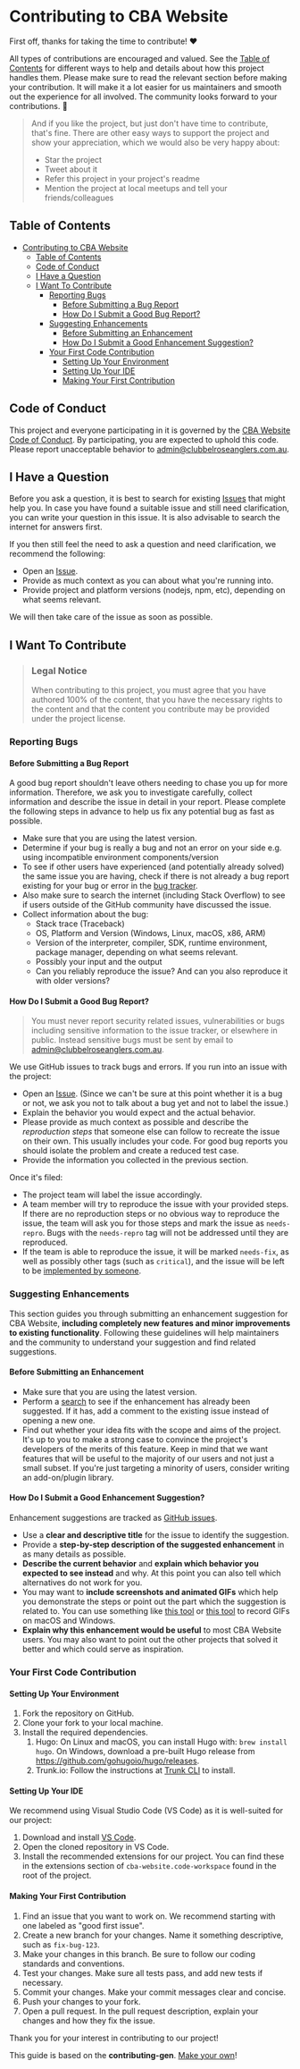 <!-- omit in toc -->

# Contributing to CBA Website

First off, thanks for taking the time to contribute! ❤️

All types of contributions are encouraged and valued. See the
[Table of Contents](#table-of-contents) for different ways to help and details about how this
project handles them. Please make sure to read the relevant section before making your contribution.
It will make it a lot easier for us maintainers and smooth out the experience for all involved. The
community looks forward to your contributions. 🎉

> And if you like the project, but just don't have time to contribute, that's fine. There are other
> easy ways to support the project and show your appreciation, which we would also be very happy
> about:
>
> - Star the project
> - Tweet about it
> - Refer this project in your project's readme
> - Mention the project at local meetups and tell your friends/colleagues

<!-- omit in toc -->

## Table of Contents

- [Contributing to CBA Website](#contributing-to-cba-website)
  - [Table of Contents](#table-of-contents)
  - [Code of Conduct](#code-of-conduct)
  - [I Have a Question](#i-have-a-question)
  - [I Want To Contribute](#i-want-to-contribute)
    - [Reporting Bugs](#reporting-bugs)
      - [Before Submitting a Bug Report](#before-submitting-a-bug-report)
      - [How Do I Submit a Good Bug Report?](#how-do-i-submit-a-good-bug-report)
    - [Suggesting Enhancements](#suggesting-enhancements)
      - [Before Submitting an Enhancement](#before-submitting-an-enhancement)
      - [How Do I Submit a Good Enhancement Suggestion?](#how-do-i-submit-a-good-enhancement-suggestion)
    - [Your First Code Contribution](#your-first-code-contribution)
      - [Setting Up Your Environment](#setting-up-your-environment)
      - [Setting Up Your IDE](#setting-up-your-ide)
      - [Making Your First Contribution](#making-your-first-contribution)

## Code of Conduct

This project and everyone participating in it is governed by the
[CBA Website Code of Conduct](https://github.com/Club-Belrose-Anglers/websiteblob/master/CODE_OF_CONDUCT.md).
By participating, you are expected to uphold this code. Please report unacceptable behavior to
<admin@clubbelroseanglers.com.au>.

## I Have a Question

<!-- > If you want to ask a question, we assume that you have read the available [Documentation](). -->

Before you ask a question, it is best to search for existing
[Issues](https://github.com/Club-Belrose-Anglers/website/issues) that might help you. In case you
have found a suitable issue and still need clarification, you can write your question in this issue.
It is also advisable to search the internet for answers first.

If you then still feel the need to ask a question and need clarification, we recommend the
following:

- Open an [Issue](https://github.com/Club-Belrose-Anglers/website/issues/new).
- Provide as much context as you can about what you're running into.
- Provide project and platform versions (nodejs, npm, etc), depending on what seems relevant.

We will then take care of the issue as soon as possible.

<!--
You might want to create a separate issue tag for questions and include it in this description. People should then tag their issues accordingly.

Depending on how large the project is, you may want to outsource the questioning, e.g. to Stack Overflow or Gitter. You may add additional contact and information possibilities:
- IRC
- Slack
- Gitter
- Stack Overflow tag
- Blog
- FAQ
- Roadmap
- E-Mail List
- Forum
-->

## I Want To Contribute

> ### Legal Notice <!-- omit in toc -->
>
> When contributing to this project, you must agree that you have authored 100% of the content, that
> you have the necessary rights to the content and that the content you contribute may be provided
> under the project license.

### Reporting Bugs

<!-- omit in toc -->

#### Before Submitting a Bug Report

A good bug report shouldn't leave others needing to chase you up for more information. Therefore, we
ask you to investigate carefully, collect information and describe the issue in detail in your
report. Please complete the following steps in advance to help us fix any potential bug as fast as
possible.

- Make sure that you are using the latest version.
- Determine if your bug is really a bug and not an error on your side e.g. using incompatible
  environment components/version
- To see if other users have experienced (and potentially already solved) the same issue you are
  having, check if there is not already a bug report existing for your bug or error in the
  [bug tracker](https://github.com/Club-Belrose-Anglers/websiteissues?q=label%3Abug).
- Also make sure to search the internet (including Stack Overflow) to see if users outside of the
  GitHub community have discussed the issue.
- Collect information about the bug:
  - Stack trace (Traceback)
  - OS, Platform and Version (Windows, Linux, macOS, x86, ARM)
  - Version of the interpreter, compiler, SDK, runtime environment, package manager, depending on
    what seems relevant.
  - Possibly your input and the output
  - Can you reliably reproduce the issue? And can you also reproduce it with older versions?

<!-- omit in toc -->

#### How Do I Submit a Good Bug Report?

> You must never report security related issues, vulnerabilities or bugs including sensitive
> information to the issue tracker, or elsewhere in public. Instead sensitive bugs must be sent by
> email to <admin@clubbelroseanglers.com.au>.

<!-- You may add a PGP key to allow the messages to be sent encrypted as well. -->

We use GitHub issues to track bugs and errors. If you run into an issue with the project:

- Open an [Issue](https://github.com/Club-Belrose-Anglers/website/issues/new). (Since we can't be
  sure at this point whether it is a bug or not, we ask you not to talk about a bug yet and not to
  label the issue.)
- Explain the behavior you would expect and the actual behavior.
- Please provide as much context as possible and describe the _reproduction steps_ that someone else
  can follow to recreate the issue on their own. This usually includes your code. For good bug
  reports you should isolate the problem and create a reduced test case.
- Provide the information you collected in the previous section.

Once it's filed:

- The project team will label the issue accordingly.
- A team member will try to reproduce the issue with your provided steps. If there are no
  reproduction steps or no obvious way to reproduce the issue, the team will ask you for those steps
  and mark the issue as `needs-repro`. Bugs with the `needs-repro` tag will not be addressed until
  they are reproduced.
- If the team is able to reproduce the issue, it will be marked `needs-fix`, as well as possibly
  other tags (such as `critical`), and the issue will be left to be
  [implemented by someone](#your-first-code-contribution).

<!-- You might want to create an issue template for bugs and errors that can be used as a guide and that defines the structure of the information to be included. If you do so, reference it here in the description. -->

### Suggesting Enhancements

This section guides you through submitting an enhancement suggestion for CBA Website, **including
completely new features and minor improvements to existing functionality**. Following these
guidelines will help maintainers and the community to understand your suggestion and find related
suggestions.

<!-- omit in toc -->

#### Before Submitting an Enhancement

- Make sure that you are using the latest version.
- Perform a [search](https://github.com/Club-Belrose-Anglers/website/issues) to see if the
  enhancement has already been suggested. If it has, add a comment to the existing issue instead of
  opening a new one.
- Find out whether your idea fits with the scope and aims of the project. It's up to you to make a
  strong case to convince the project's developers of the merits of this feature. Keep in mind that
  we want features that will be useful to the majority of our users and not just a small subset. If
  you're just targeting a minority of users, consider writing an add-on/plugin library.

<!-- omit in toc -->

#### How Do I Submit a Good Enhancement Suggestion?

Enhancement suggestions are tracked as
[GitHub issues](https://github.com/Club-Belrose-Anglers/website/issues).

- Use a **clear and descriptive title** for the issue to identify the suggestion.
- Provide a **step-by-step description of the suggested enhancement** in as many details as
  possible.
- **Describe the current behavior** and **explain which behavior you expected to see instead** and
  why. At this point you can also tell which alternatives do not work for you.
- You may want to **include screenshots and animated GIFs** which help you demonstrate the steps or
  point out the part which the suggestion is related to. You can use something like
  [this tool](https://www.cockos.com/licecap/) or
  [this tool](https://github.com/colinkeenan/silentcast) to record GIFs on macOS and Windows.
- **Explain why this enhancement would be useful** to most CBA Website users. You may also want to
  point out the other projects that solved it better and which could serve as inspiration.

<!-- You might want to create an issue template for enhancement suggestions that can be used as a guide and that defines the structure of the information to be included. If you do so, reference it here in the description. -->

<!-- TODO

### Improving The Documentation

Updating, improving and correcting the documentation

## Styleguides

### Commit Messages

## Join The Project Team

## Attribution

-->

### Your First Code Contribution

#### Setting Up Your Environment

1. Fork the repository on GitHub.
2. Clone your fork to your local machine.
3. Install the required dependencies.
   1. Hugo: On Linux and macOS, you can install Hugo with: `brew install hugo`. On Windows, download
      a pre-built Hugo release from <https://github.com/gohugoio/hugo/releases>.
   2. Trunk.io: Follow the instructions at [Trunk CLI](https://docs.trunk.io/check/cli) to install.

#### Setting Up Your IDE

We recommend using Visual Studio Code (VS Code) as it is well-suited for our project:

1. Download and install [VS Code](https://code.visualstudio.com/download).
2. Open the cloned repository in VS Code.
3. Install the recommended extensions for our project. You can find these in the extensions section
   of `cba-website.code-workspace` found in the root of the project.

#### Making Your First Contribution

1. Find an issue that you want to work on. We recommend starting with one labeled as "good first
   issue".
2. Create a new branch for your changes. Name it something descriptive, such as `fix-bug-123`.
3. Make your changes in this branch. Be sure to follow our coding standards and conventions.
4. Test your changes. Make sure all tests pass, and add new tests if necessary.
5. Commit your changes. Make your commit messages clear and concise.
6. Push your changes to your fork.
7. Open a pull request. In the pull request description, explain your changes and how they fix the
   issue.

Thank you for your interest in contributing to our project!

This guide is based on the **contributing-gen**.
[Make your own](https://github.com/bttger/contributing-gen)!
